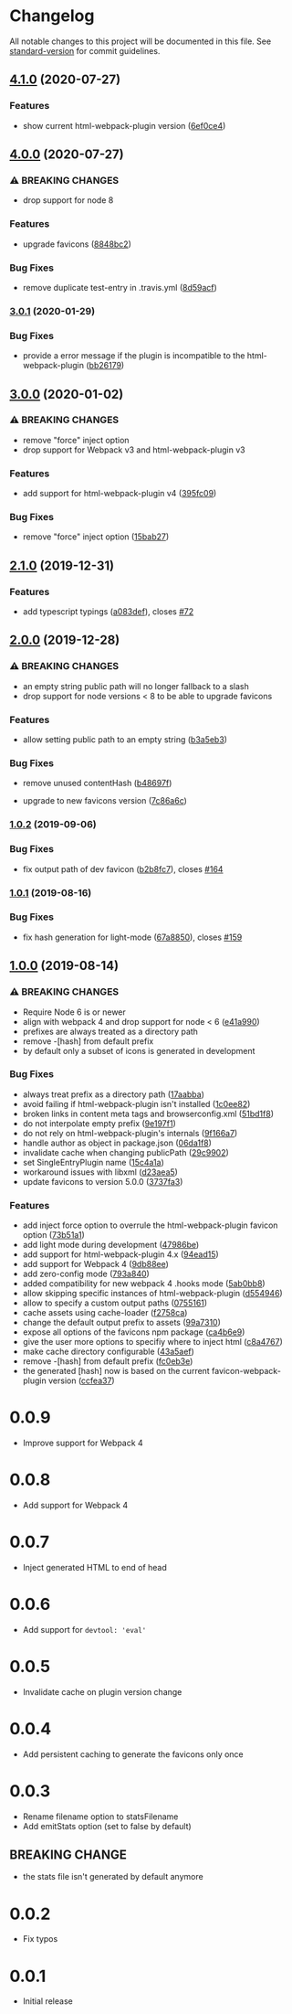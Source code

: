 # Changelog

All notable changes to this project will be documented in this file. See [standard-version](https://github.com/conventional-changelog/standard-version) for commit guidelines.

## [4.1.0](https://github.com/jantimon/favicons-webpack-plugin/compare/v4.0.0...v4.1.0) (2020-07-27)


### Features

* show current html-webpack-plugin version ([6ef0ce4](https://github.com/jantimon/favicons-webpack-plugin/commit/6ef0ce4cec8366c72592822d84b53d2fe8886438))

## [4.0.0](https://github.com/jantimon/favicons-webpack-plugin/compare/v3.0.1...v4.0.0) (2020-07-27)


### ⚠ BREAKING CHANGES

* drop support for node 8

### Features

* upgrade favicons ([8848bc2](https://github.com/jantimon/favicons-webpack-plugin/commit/8848bc288f2b55b47317f90b1d613a22fc39f593))


### Bug Fixes

* remove duplicate test-entry in .travis.yml ([8d59acf](https://github.com/jantimon/favicons-webpack-plugin/commit/8d59acf475c1010b4f28b58fe4197a763571ab41))

### [3.0.1](https://github.com/jantimon/favicons-webpack-plugin/compare/v3.0.0...v3.0.1) (2020-01-29)


### Bug Fixes

* provide a error message if the plugin is incompatible to the html-webpack-plugin ([bb26179](https://github.com/jantimon/favicons-webpack-plugin/commit/bb26179d7b41da371b1968d01b3bb862e53a1a7f))

## [3.0.0](https://github.com/jantimon/favicons-webpack-plugin/compare/v2.1.0...v3.0.0) (2020-01-02)


### ⚠ BREAKING CHANGES

* remove "force" inject option
* drop support for Webpack v3 and html-webpack-plugin v3

### Features

* add support for html-webpack-plugin v4 ([395fc09](https://github.com/jantimon/favicons-webpack-plugin/commit/395fc09e9c12171e2c494fbc0b04c68a9c6462b7))


### Bug Fixes

* remove "force" inject option ([15bab27](https://github.com/jantimon/favicons-webpack-plugin/commit/15bab27a1ff7fdc1c4a651026ab171ec9e8561db))

## [2.1.0](https://github.com/jantimon/favicons-webpack-plugin/compare/v2.0.0...v2.1.0) (2019-12-31)


### Features

* add typescript typings ([a083def](https://github.com/jantimon/favicons-webpack-plugin/commit/a083defbbdac004cd4f08b406b8b92d738a16c7e)), closes [#72](https://github.com/jantimon/favicons-webpack-plugin/issues/72)

## [2.0.0](https://github.com/jantimon/favicons-webpack-plugin/compare/v1.0.2...v2.0.0) (2019-12-28)


### ⚠ BREAKING CHANGES

* an empty string public path will no longer fallback to a slash
* drop support for node versions < 8 to be able to upgrade favicons

### Features

* allow setting public path to an empty string ([b3a5eb3](https://github.com/jantimon/favicons-webpack-plugin/commit/b3a5eb352635d93395d280364468845097e07fc1))


### Bug Fixes

* remove unused contentHash ([b48697f](https://github.com/jantimon/favicons-webpack-plugin/commit/b48697f96a62857e13e15b2ba6309e9f0f462f0d))


* upgrade to new favicons version ([7c86a6c](https://github.com/jantimon/favicons-webpack-plugin/commit/7c86a6c84f443b81f3b5dce1f1e89cd7da6c8456))

### [1.0.2](https://github.com/jantimon/favicons-webpack-plugin/compare/v1.0.1...v1.0.2) (2019-09-06)


### Bug Fixes

* fix output path of dev favicon ([b2b8fc7](https://github.com/jantimon/favicons-webpack-plugin/commit/b2b8fc7)), closes [#164](https://github.com/jantimon/favicons-webpack-plugin/issues/164)

### [1.0.1](https://github.com/jantimon/favicons-webpack-plugin/compare/v1.0.0...v1.0.1) (2019-08-16)


### Bug Fixes

* fix hash generation for light-mode ([67a8850](https://github.com/jantimon/favicons-webpack-plugin/commit/67a8850)), closes [#159](https://github.com/jantimon/favicons-webpack-plugin/issues/159)

## [1.0.0](https://github.com/jantimon/favicons-webpack-plugin/compare/v0.0.4...v1.0.0) (2019-08-14)


### ⚠ BREAKING CHANGES

* Require Node 6 is or newer
* align with webpack 4 and drop support for node < 6 ([e41a990](https://github.com/jantimon/favicons-webpack-plugin/commit/e41a990))
* prefixes are always treated as a directory path
* remove -[hash] from default prefix
* by default only a subset of icons is generated in development 

### Bug Fixes

* always treat prefix as a directory path ([17aabba](https://github.com/jantimon/favicons-webpack-plugin/commit/17aabba))
* avoid failing if html-webpack-plugin isn't installed ([1c0ee82](https://github.com/jantimon/favicons-webpack-plugin/commit/1c0ee82))
* broken links in content meta tags and browserconfig.xml ([51bd1f8](https://github.com/jantimon/favicons-webpack-plugin/commit/51bd1f8))
* do not interpolate empty prefix ([9e197f1](https://github.com/jantimon/favicons-webpack-plugin/commit/9e197f1))
* do not rely on html-webpack-plugin's internals ([9f166a7](https://github.com/jantimon/favicons-webpack-plugin/commit/9f166a7))
* handle author as object in package.json ([06da1f8](https://github.com/jantimon/favicons-webpack-plugin/commit/06da1f8))
* invalidate cache when changing publicPath ([29c9902](https://github.com/jantimon/favicons-webpack-plugin/commit/29c9902))
* set SingleEntryPlugin name ([15c4a1a](https://github.com/jantimon/favicons-webpack-plugin/commit/15c4a1a))
* workaround issues with libxml ([d23aea5](https://github.com/jantimon/favicons-webpack-plugin/commit/d23aea5))
* update favicons to version 5.0.0 ([3737fa3](https://github.com/jantimon/favicons-webpack-plugin/commit/3737fa3))


### Features

* add inject force option to overrule the html-webpack-plugin favicon option ([73b51a1](https://github.com/jantimon/favicons-webpack-plugin/commit/73b51a1))
* add light mode during development ([47986be](https://github.com/jantimon/favicons-webpack-plugin/commit/47986be))
* add support for html-webpack-plugin 4.x ([94ead15](https://github.com/jantimon/favicons-webpack-plugin/commit/94ead15))
* add support for Webpack 4 ([9db88ee](https://github.com/jantimon/favicons-webpack-plugin/commit/9db88ee))
* add zero-config mode ([793a840](https://github.com/jantimon/favicons-webpack-plugin/commit/793a840))
* added compatibility for new webpack 4 .hooks mode ([5ab0bb8](https://github.com/jantimon/favicons-webpack-plugin/commit/5ab0bb8))
* allow skipping specific instances of html-webpack-plugin ([d554946](https://github.com/jantimon/favicons-webpack-plugin/commit/d554946))
* allow to specify a custom output paths ([0755161](https://github.com/jantimon/favicons-webpack-plugin/commit/0755161))
* cache assets using cache-loader ([f2758ca](https://github.com/jantimon/favicons-webpack-plugin/commit/f2758ca))
* change the default output prefix to assets ([99a7310](https://github.com/jantimon/favicons-webpack-plugin/commit/99a7310))
* expose all options of the favicons npm package ([ca4b6e9](https://github.com/jantimon/favicons-webpack-plugin/commit/ca4b6e9))
* give the user more options to specifiy where to inject html ([c8a4767](https://github.com/jantimon/favicons-webpack-plugin/commit/c8a4767))
* make cache directory configurable ([43a5aef](https://github.com/jantimon/favicons-webpack-plugin/commit/43a5aef))
* remove -[hash] from default prefix ([fc0eb3e](https://github.com/jantimon/favicons-webpack-plugin/commit/fc0eb3e))
* the generated [hash] now is based on the current favicon-webpack-plugin version ([ccfea37](https://github.com/jantimon/favicons-webpack-plugin/commit/ccfea37))

# 0.0.9

+ Improve support for Webpack 4

# 0.0.8

+ Add support for Webpack 4

# 0.0.7

+ Inject generated HTML to end of head

# 0.0.6

+ Add support for `devtool: 'eval'`

# 0.0.5

+ Invalidate cache on plugin version change

# 0.0.4

+ Add persistent caching to generate the favicons only once

# 0.0.3

+ Rename filename option to statsFilename
+ Add emitStats option (set to false by default)

## BREAKING CHANGE

+ the stats file isn't generated by default anymore

# 0.0.2

+ Fix typos


# 0.0.1

+ Initial release
